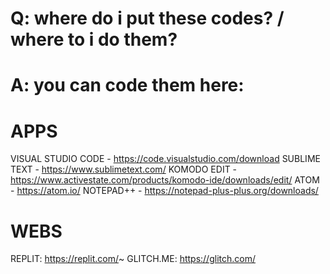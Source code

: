 #  Q: where do i put these codes? / where to i do them?

# A: you can code them here:

# APPS
VISUAL STUDIO CODE - https://code.visualstudio.com/download
SUBLIME TEXT - https://www.sublimetext.com/
KOMODO EDIT - https://www.activestate.com/products/komodo-ide/downloads/edit/
ATOM - https://atom.io/
NOTEPAD++ - https://notepad-plus-plus.org/downloads/

# WEBS
REPLIT: https://replit.com/~
GLITCH.ME: https://glitch.com/
